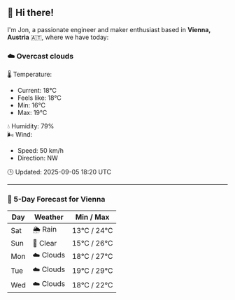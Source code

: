 ## 👋 Hi there!

I'm Jon, a passionate engineer and maker enthusiast based in **Vienna, Austria** 🇦🇹, where we have today:

### ☁️ Overcast clouds 

🌡️ Temperature: 
* Current: 18°C
* Feels like: 18°C
* Min: 16°C 
* Max: 19°C  

💧 Humidity: 79%  
🌬️ Wind: 
* Speed: 50 km/h 
* Direction: NW  

🕒 Updated: 2025-09-05 18:20 UTC

---

### 📅 5-Day Forecast for Vienna

| Day | Weather | Min / Max |
|-----|---------|------------|
| Sat | 🌦️ Rain | 13°C / 24°C |
| Sun | 🌙 Clear | 15°C / 26°C |
| Mon | ☁️ Clouds | 18°C / 27°C |
| Tue | ☁️ Clouds | 19°C / 29°C |
| Wed | ☁️ Clouds | 18°C / 22°C |
